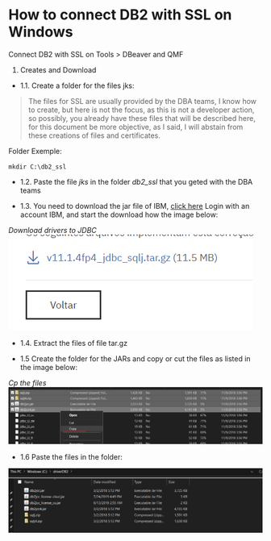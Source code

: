 # How to connect DB2 with SSL on Windows

Connect DB2 with SSL on Tools > DBeaver and QMF

1. Creates and Download
- 1.1. Create a folder for the files jks:
> The files for SSL are usually provided by the DBA teams, I know how to create, but here is not the focus, as this is not a developer action, so possibly, you already have these files that will be described here, for this document be more objective, as I said, I will abstain from these creations of files  and certificates.

Folder Exemple:
```
mkdir C:\db2_ssl
```

- 1.2. Paste the file *jks* in the folder *db2_ssl* that you geted with the DBA teams

- 1.3. You need to download the jar file of IBM, [click here](https://www.ibm.com/support/pages/db2-jdbc-driver-versions-and-downloads)
Login with an account IBM, and start the download how the image below:

*Download drivers to JDBC*
<img src="https://github.com/weslen02/how-to-connect-db2-with-ssl/blob/master/img/1.3.png" class="center">

- 1.4. Extract the files of file tar.gz

- 1.5 Create the folder for the JARs and copy or cut the files as listed in the image below:

*Cp the files*
<img src="https://github.com/weslen02/how-to-connect-db2-with-ssl/blob/master/img/1.5.png" class="center">

- 1.6 Paste the files in the folder:
<img src="https://github.com/weslen02/how-to-connect-db2-with-ssl/blob/master/img/1.6.png" class="center">
